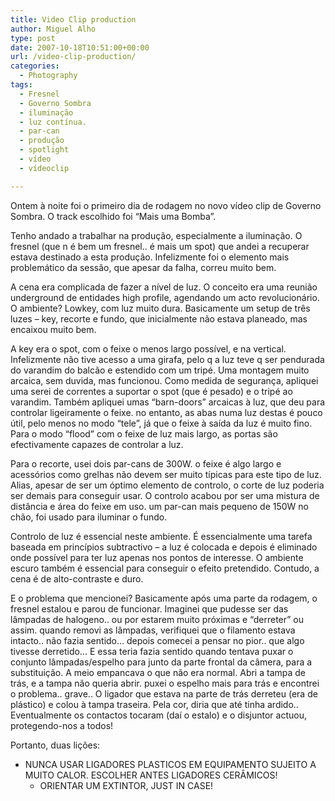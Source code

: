 ```yaml
---
title: Video Clip production
author: Miguel Alho
type: post
date: 2007-10-18T10:51:00+00:00
url: /video-clip-production/
categories:
  - Photography
tags:
  - Fresnel
  - Governo Sombra
  - iluminação
  - luz contínua.
  - par-can
  - produção
  - spotlight
  - vídeo
  - vídeoclip

---
```

Ontem à noite foi o primeiro dia de rodagem no novo vídeo clip de Governo Sombra. O track escolhido foi &#8220;Mais uma Bomba&#8221;. 

Tenho andado a trabalhar na produção, especialmente a iluminação. O fresnel (que n é bem um fresnel.. é mais um spot) que andei a recuperar estava destinado a esta produção. Infelizmente foi o elemento mais problemático da sessão, que apesar da falha, correu muito bem. 

A cena era complicada de fazer a nível de luz. O conceito era uma reunião underground de entidades high profile, agendando um acto revolucionário. O ambiente? Lowkey, com luz muito dura. Basicamente um setup de três luzes &#8211; key, recorte e fundo, que inicialmente não estava planeado, mas encaixou muito bem. 

A key era o spot, com o feixe o menos largo possível, e na vertical. Infelizmente não tive acesso a uma girafa, pelo q a luz teve q ser pendurada do varandim do balcão e estendido com um tripé. Uma montagem muito arcaica, sem duvida, mas funcionou. Como medida de segurança, apliquei uma serei de correntes a suportar o spot (que é pesado) e o tripé ao varandim. Também apliquei umas &#8220;barn-doors&#8221; arcaicas à luz, que deu para controlar ligeiramente o feixe. no entanto, as abas numa luz destas é pouco útil, pelo menos no modo &#8220;tele&#8221;, já que o feixe à saída da luz é muito fino. Para o modo &#8220;flood&#8221; com o feixe de luz mais largo, as portas são efectivamente capazes de controlar a luz.

Para o recorte, usei dois par-cans de 300W. o feixe é algo largo e acessórios como grelhas não devem ser muito típicas para este tipo de luz. Alias, apesar de ser um óptimo elemento de controlo, o corte de luz poderia ser demais para conseguir usar. O controlo acabou por ser uma mistura de distância e área do feixe em uso. um par-can mais pequeno de 150W no chão, foi usado para iluminar o fundo. 

Controlo de luz é essencial neste ambiente. É essencialmente uma tarefa baseada em princípios subtractivo &#8211; a luz é colocada e depois é eliminado onde possível para ter luz apenas nos pontos de interesse. O ambiente escuro também é essencial para conseguir o efeito pretendido. Contudo, a cena é de alto-contraste e duro.

E o problema que mencionei? Basicamente após uma parte da rodagem, o fresnel estalou e parou de funcionar. Imaginei que pudesse ser das lâmpadas de halogeno.. ou por estarem muito próximas e &#8220;derreter&#8221; ou assim. quando removi as lâmpadas, verifiquei que o filamento estava intacto.. não fazia sentido&#8230; depois comecei a pensar no pior.. que algo tivesse derretido&#8230; E essa teria fazia sentido quando tentava puxar o conjunto lâmpadas/espelho para junto da parte frontal da câmera, para a substituição. A meio empancava o que não era normal. Abri a tampa de trás, e a tampa não queria abrir. puxei o espelho mais para trás e encontrei o problema.. grave.. O ligador que estava na parte de trás derreteu (era de plástico) e colou à tampa traseira. Pela cor, diria que até tinha ardido.. Eventualmente os contactos tocaram (daí o estalo) e o disjuntor actuou, protegendo-nos a todos!

Portanto, duas lições:

  * NUNCA USAR LIGADORES PLASTICOS EM EQUIPAMENTO SUJEITO A MUITO CALOR. ESCOLHER ANTES LIGADORES CERÂMICOS! 
      * ORIENTAR UM EXTINTOR, JUST IN CASE!